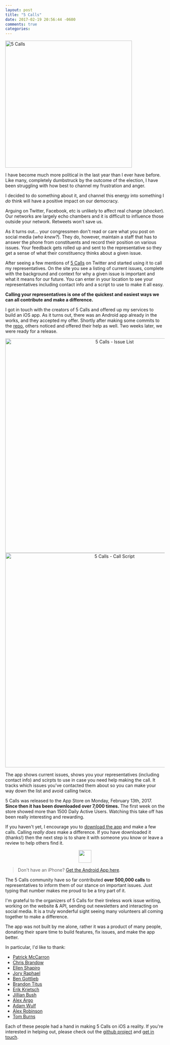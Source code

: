 ```yaml
---
layout: post
title: "5 Calls"
date: 2017-02-19 20:56:44 -0600
comments: true
categories:
---
```


<img alt="5 Calls" src="https://5calls.org/img/5calls-logotype.png" width="400">

I have become much more political  in the last year than I ever have before. Like many, completely dumbstruck by the outcome of the election, I have been struggling with how best to channel my frustration and anger.

I decided to do something about it, and channel this energy into something I _do_ think will have a positive impact on our democracy.

Arguing on Twitter, Facebook, etc is unlikely to affect real change (_shocker_). Our networks are largely echo chambers and it is difficult to influence those outside your network. Retweets won't save us.

<!-- more -->

As it turns out... your congressmen don't read or care what you post on social media (_who knew?_). They do, however, maintain a staff that has to answer the phone from constituents and record their position on various issues. Your feedback gets rolled up and sent to the representative so they get a sense of what their constituency thinks about a given issue.

After seeing a few mentions of [5 Calls](https://5calls.org) on Twitter and started using it to call my representatives. On the site you see a listing of current issues, complete with the background and context for why a given issue is important and what it means for our future. You can enter in your location to see your representatives including contact info and a script to use to make it all easy.

**Calling your representatives is one of the quickest and easiest ways we can all contribute and make a difference.**

I got in touch with the creators of 5 Calls and offered up my services to build an iOS app. As it turns out, there was an Android app already in the works, and they accepted my offer. Shortly after making some commits to the [repo](https://github.com/5calls/ios), others noticed and offered their help as well. Two weeks later, we were ready for a release.

<div style="text-align: center">
<a href="https://itunes.apple.com/us/app/5-calls/id1202558609?mt=8" target="_blank">
<img style="width: 675px" src="http://benpublic.s3.amazonaws.com/blog/5calls/issues-list-phone.png" alt="5 Calls - Issue List">
</a>

<a href="https://itunes.apple.com/us/app/5-calls/id1202558609?mt=8" target="_blank">
<img style="width: 675px" src="http://benpublic.s3.amazonaws.com/blog/5calls/call-script-phone.png" alt="5 Calls - Call Script">
</a>
</div>

The app shows current issues, shows you your representatives (including  contact info) and scirpts to use in case you need help making the call. It tracks which issues you've contacted them about so you can make your way down the list and avoid calling twice.

5 Calls was released to the App Store on Monday, February 13th, 2017. **Since then it has been downloaded over 7,000 times.**  The first week on the store showed more than 1500 Daily Active Users. Watching this take off has been really interesting and rewarding.

If you haven't yet, I encourage you to [download the app](https://itunes.apple.com/us/app/5-calls/id1202558609?mt=8) and make a few calls. Calling _really does_ make a difference. If you have downloaded it (thanks!) then the next step is to share it with someone you know or leave a review to help others find it.

<div style="text-align: center">
<a href="https://itunes.apple.com/us/app/5-calls/id1202558609?mt=8" target="_blank">
 <img src="https://5calls.org/img/app-store.svg" height="40">
</a>
</div>

> Don't have an iPhone? [Get the Android App here](https://play.google.com/store/apps/details?id=org.a5calls.android.a5calls&hl=en).

The 5 Calls community have so far contributed **over 500,000 calls** to representatives to inform them of our stance on important issues. Just typing that number makes me proud to be a tiny part of it.

I'm grateful to the organizers of 5 Calls for their tireless work issue writing, working on the website & API, sending out newsletters and interacting on social media. It is a truly wonderful sight seeing many volunteers all coming together to make a difference.

The app was not built by me alone, rather it was a product of many people, donating their spare time to build features, fix issues, and make the app better.

In particular, I'd like to thank:

* [Patrick McCarron](https://twitter.com/mccarron)
* [Chris Brandow](https://twitter.com/chrisbrandow)
* [Ellen Shapiro](https://twitter.com/designatednerd)
* [Jory Raphael](https://twitter.com/sensibleworld)
* [Ben Gottlieb](https://twitter.com/bengottlieb)
* [Brandon Titus](https://twitter.com/bjtitus)
* [Erik Krietsch](https://twitter.com/erikkrietsch)
* [Jillian Bush](https://twitter.com/iosjillian)
* [Alex Argo](https://twitter.com/alexargo)
* [Adam Wulf](https://twitter.com/adamwulf)
* [Alex Robinson](https://github.com/alexanderjrobinson)
* [Tom Burns](https://twitter.com/tomburns)

Each of these people had a hand in making 5 Calls on iOS a reality. If you're interested in helping out, please check out the [github project](https://github.com/5calls/ios) and [get in touch](mailto:make5calls@gmail.com).
